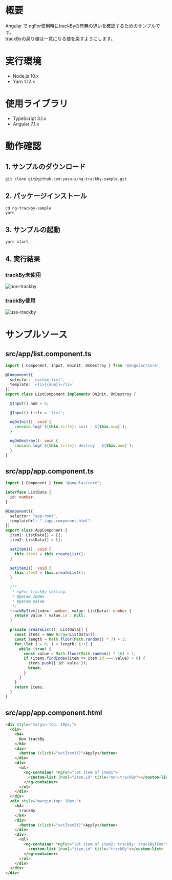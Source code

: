 # 概要

Angular で ngFor使用時にtrackByの有無の違いを確認するためのサンプルです。  
trackByの戻り値は一意になる値を戻すようにします。

# 実行環境

* Node.js 10.x
* Yarn 1.12.x

# 使用ライブラリ

* TypeScript 3.1.x
* Angular 7.1.x

# 動作確認  

## 1. サンプルのダウンロード

```
git clone git@github.com:yasu-s/ng-trackby-sample.git
```

## 2. パッケージインストール  

```
cd ng-trackby-sample
yarn
```

## 3. サンプルの起動  

```
yarn start
```

## 4. 実行結果  

### trackBy未使用

![non-trackby](https://user-images.githubusercontent.com/2668146/50533725-b3f78b00-0b73-11e9-8f51-e7004988e54d.gif)


### trackBy使用

![use-trackby](https://user-images.githubusercontent.com/2668146/50533745-f8832680-0b73-11e9-8a0d-420436b10255.gif)

# サンプルソース

## src/app/list.component.ts

```typescript
import { Component, Input, OnInit, OnDestroy } from '@angular/core';

@Component({
  selector: 'custom-list',
  template: `<li>{{num}}</li>`
})
export class ListComponent implements OnInit, OnDestroy {

  @Input() num = 0;

  @Input() title = 'list';

  ngOnInit(): void {
    console.log(`${this.title}: init - ${this.num}`);
  }

  ngOnDestroy(): void {
    console.log(`${this.title}: destroy - ${this.num}`);
  }
}
```

## src/app/app.component.ts

```typescript
import { Component } from "@angular/core";

interface ListData {
  id: number;
}

@Component({
  selector: "app-root",
  templateUrl: "./app.component.html"
})
export class AppComponent {
  item1: ListData[] = [];
  item2: ListData[] = [];

  setItem1(): void {
    this.item1 = this.createList();
  }

  setItem2(): void {
    this.item2 = this.createList();
  }

  /**
   * ngFor trackBy setting.
   * @param index
   * @param value 
   */
  trackByItem(index: number, value: ListData): number {
    return value ? value.id : null;
  }

  private createList(): ListData[] {
    const items = new Array<ListData>();
    const length = Math.floor(Math.random() * 7) + 3;
    for (let i = 0; i < length; i++) {
      while (true) {
        const value = Math.floor(Math.random() * 10) + 1;
        if (items.findIndex(item => item.id === value) < 0) {
          items.push({ id: value });
          break;
        }
      }
    }
    return items;
  }
}
```

## src/app/app.component.html

```html
<div style="margin-top: 10px;">
  <div>
    <h4>
      Non trackBy
    </h4>
    <div>
      <button (click)="setItem1()">Apply</button>
    </div>
    <div>
      <ul>
        <ng-container *ngFor="let item of item1">
          <custom-list [num]="item.id" title="non-trackBy"></custom-list>
        </ng-container>
      </ul>
    </div>
  </div>
  <div style="margin-top: 10px;">
    <h4>
      trackBy
    </h4>
    <div>
      <button (click)="setItem2()">Apply</button>
    </div>
    <div>
      <ul>
        <ng-container *ngFor="let item of item2; trackBy: trackByItem">
          <custom-list [num]="item.id" title="trackBy"></custom-list>
        </ng-container>
      </ul>
    </div>
  </div>
</div>
```
